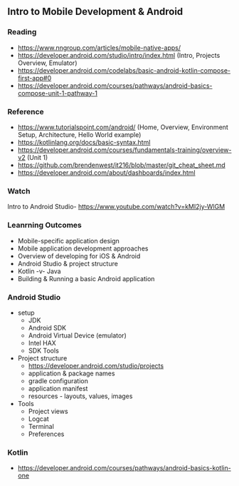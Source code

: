 ## Intro to Mobile Development & Android

### Reading

- https://www.nngroup.com/articles/mobile-native-apps/
- https://developer.android.com/studio/intro/index.html (Intro, Projects Overview, Emulator)
- https://developer.android.com/codelabs/basic-android-kotlin-compose-first-app#0
- https://developer.android.com/courses/pathways/android-basics-compose-unit-1-pathway-1

### Reference

- https://www.tutorialspoint.com/android/ (Home, Overview, Environment Setup, Architecture, Hello World example)
- https://kotlinlang.org/docs/basic-syntax.html
- https://developer.android.com/courses/fundamentals-training/overview-v2 (Unit 1)
- https://github.com/brendenwest/it216/blob/master/git_cheat_sheet.md
- https://developer.android.com/about/dashboards/index.html

### Watch

Intro to Android Studio- https://www.youtube.com/watch?v=kMI2jy-WlGM
 

### Leanrning Outcomes

- Mobile-specific application design
- Mobile application development approaches
- Overview of developing for iOS & Android
- Android Studio & project structure
- Kotlin -v- Java
- Building & Running a basic Android application

### Android Studio

- setup
	- JDK
	- Android SDK
	- Android Virtual Device (emulator)
	- Intel HAX
    - SDK Tools
- Project structure
    - https://developer.android.com/studio/projects
	- application & package names
    - gradle configuration
	- application manifest
	- resources - layouts, values, images
- Tools
    - Project views
    - Logcat
    - Terminal
    - Preferences

### Kotlin

- https://developer.android.com/courses/pathways/android-basics-kotlin-one